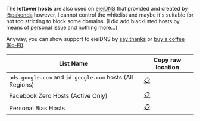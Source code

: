 The **leftover hosts** are also used on [eieiDNS](https://eieidns.com) that provided and created by [@pakonda](https://github.com/pakonda) however, I cannot control the whitelist and maybe it's suitable for not too stricting to block some domains. (I did add blacklisted hosts by means of personal issue and nothing more...)

Anyway, you can show support to eieiDNS by [say thanks](https://saythanks.io/to/pakonda) or [buy a coffee (Ko-Fi)](https://ko-fi.com/V7V0KGVT).

| List Name | Copy raw location |
| ----- | ----- |
| `ads.google.com` and `id.google.com` hosts (All Regions) | [:clipboard:](https://github.com/kowith337/PersonalFilterListCollection/raw/master/hosts/hosts_google_adservice_id.txt) |
| Facebook Zero Hosts (Active Only) | [:clipboard:](https://github.com/kowith337/PersonalFilterListCollection/raw/master/hosts/hosts_facebook0.txt) |
| Personal Bias Hosts | [:clipboard:](https://github.com/kowith337/PersonalFilterListCollection/raw/master/hosts/hosts_leftover.txt) |